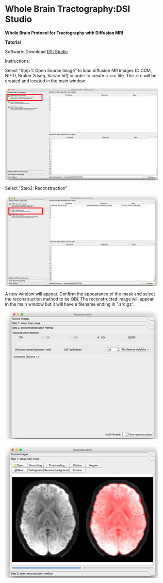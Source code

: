 # Whole Brain Tractography:DSI Studio

**Whole Brain Protocol for Tractography with Diffusion MRI**

**Tutorial**

Software: Download [DSI Studio](http://dsi-studio.labsolver.org/dsi-studio-download)

Instructions:

 Select “Step 1: Open Source Image” to load diffusion MR images \(DICOM, NIFTI, Bruker 2dseq, Varian fdf\) in order to create a .src file. The .src will be created and located in the main window

![](../.gitbook/assets/screen-shot-2020-09-14-at-10.20.59-am.png)

Select "Step2: Reconstruction"

![](../.gitbook/assets/screen-shot-2020-09-14-at-10.26.56-am.png)



A new window will appear. Confirm the appearance of the mask and select the reconstruction method to be QBI. The reconstructed image will appear in the main window but it will have a filename ending in ".src.gz".

![](../.gitbook/assets/screen-shot-2020-09-14-at-10.36.09-am.png)

![](../.gitbook/assets/screen-shot-2020-09-14-at-10.31.49-am.png)



